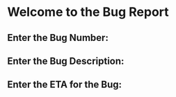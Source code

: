 # Welcome to the Bug Report


## Enter the Bug Number:
## Enter the Bug Description:
## Enter the ETA for the Bug:
